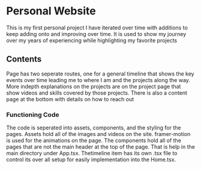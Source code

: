 # Personal Website

This is my first personal project I have iterated over time with additions to keep adding onto and improving over time. It is used to show my journey over my years of experiencing while highlighting my favorite projects 

## Contents

Page has two seperate routes, one for a general timeline that shows the key events over time leading me to where I am and the projects along the way. More indepth explanations on the projects are on the project page that show videos and skills covered by those projects. There is also a content page at the bottom with details on how to reach out 

### Functioning Code

The code is seperated into assets, components, and the styling for the pages. Assets hold all of the images and videos on the site. framer-motion is used for the animations on the page. The components hold all of the pages that are not the main header at the top of the page. That is help in the main directory under App.tsx. Thetimeline item has its own .tsx file to control its over all setup for easily implementation into the Home.tsx. 